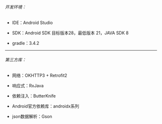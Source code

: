 
###### 开发环境：
- IDE：Android Studio

- SDK：Android SDK 目标版本28，最低版本 21，JAVA SDK 8

- gradle：3.4.2
---

###### 第三方库：
- 网络：OKHTTP3 + Retrofit2

- 响应式：RxJava

- 依赖注入：ButterKnife

- Android官方依赖库：androidx系列

- json数据解析：Gson

